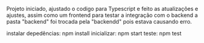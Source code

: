 Projeto iniciado, ajustado o codigo para Typescript e feito as atualizações e ajustes, assim como um frontend para testar a integração com o backend
a pasta "backend" foi trocada pela "backendd" pois estava causando erro.

instalar depedências: npm install 
inicializar: npm start 
teste: npm test
